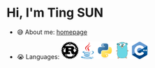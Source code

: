 # Hi, I'm Ting SUN 
- 😅 About me: [homepage](https://sunt-ing.github.io/)

- 😭 Languages: 
<img src="https://raw.githubusercontent.com/devicons/devicon/master/icons/rust/rust-plain.svg" alt="rust" width="40" height="40"/><img src="https://raw.githubusercontent.com/devicons/devicon/master/icons/java/java-original.svg" alt="java" width="40" height="40"/><img src="https://raw.githubusercontent.com/devicons/devicon/master/icons/python/python-original.svg" alt="python" width="40" height="40"/><img src="https://raw.githubusercontent.com/devicons/devicon/master/icons/go/go-original.svg" alt="go" width="40" height="40"/><img src="https://raw.githubusercontent.com/devicons/devicon/master/icons/cplusplus/cplusplus-original.svg" alt="cplusplus" width="40" height="40"/>


<!-- 
[![Top Langs](https://github-readme-stats.vercel.app/api/top-langs/?username=Sunt-ing&layout=compact)](https://github.com/anuraghazra/github-readme-stats) 
--> 


<!-- 
[![Sunt-ing's github stats](https://github-readme-stats.vercel.app/api?username=Sunt-ing&show_icons=true)](https://github.com/anuraghazra/github-readme-stats)
--> 

<!--
Here are some ideas to get you started:

- 🔭 I’m currently working on ...
- 🌱 I’m currently learning ...
- 👯 I’m looking to collaborate on ...
- 🤔 I’m looking for help with ...
- 💬 Ask me about ...
- 📫 How to reach me: ...
- 😄 Pronouns: ...
- ⚡ Fun fact: ...
--> 
